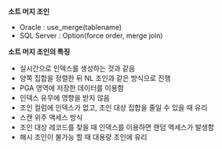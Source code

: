 **소트 머지 조인**

- Oracle : use_merge(tablename)
- SQL Server : Option(force order, merge join)

**소트 머지 조인의 특징**

- 실시간으로 인덱스를 생성하는 것과 같음
- 양쪽 집합을 정렬한 뒤 NL 조인과 같은 방식으로 진행
- PGA 영역에 저장한 데이터를 이용함
- 인덱스 유무에 영향을 받지 않음
- 조인 컬럼에 인덱스가 없고, 조인 대상 집합을 줄일 수 있을 때 유리
- 스캔 위주 액세스 방식
- 조인 대상 레코드를 찾을 때 인덱스를 이용하면 랜덤 액세스가 발생함
- 해시 조인이 불가능 할 때 대용량 조인에 유리